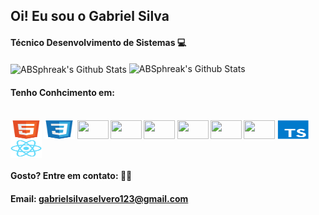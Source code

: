  ## Oi! Eu sou o Gabriel Silva
 
<h4> Técnico Desenvolvimento de Sistemas 💻 </h4>
<img align="center" src="https://github-readme-stats.vercel.app/api?username=gabrielsilvasevero&include_all_commits=true&count_private=true&show_icons=true&line_height=20&title_color=2BFAE4&icon_color=2BFAE4&text_color=2BFAE4&bg_color=0,000000,000" alt="ABSphreak's Github Stats">

<img height="180em" src="https://github-readme-stats.vercel.app/api/top-langs/?username=gabrielsilvasevero&langs_count=10&layout=compact&langs_count=7&title_color=2BFAE4&icon_color=2BFAE4&text_color=2BFAE4&bg_color=0,000000,000" alt="ABSphreak's Github Stats">

<h4> Tenho Conhcimento em: <h4>

<div style="display: inline_block"><br>
  
 <img align="center"  height="30" width="50" src="https://raw.githubusercontent.com/devicons/devicon/master/icons/html5/html5-original.svg" />
 <img align="center"  height="30" width="50" src="https://raw.githubusercontent.com/devicons/devicon/master/icons/css3/css3-original.svg" />
 <img  align="center" height="30" width="50" src="https://cdn.jsdelivr.net/gh/devicons/devicon/icons/angularjs/angularjs-original.svg" />
 <img align="center"  height="30" width="50" src="https://cdn.jsdelivr.net/gh/devicons/devicon/icons/java/java-original.svg" />
 <img align="center"  height="30" width="50"src="https://cdn.jsdelivr.net/gh/devicons/devicon/icons/bootstrap/bootstrap-original.svg" />
 <img align="center"  height="30" width="50" src="https://cdn.jsdelivr.net/gh/devicons/devicon/icons/php/php-original.svg" /> 
 <img  align="center" height="30" width="50" src="https://cdn.jsdelivr.net/gh/devicons/devicon/icons/mysql/mysql-original-wordmark.svg" />
 <img align="center"   height="30" width="50" src="https://cdn.jsdelivr.net/gh/devicons/devicon/icons/javascript/javascript-original.svg" />
 <img align="center" height="30" width="50" src="https://raw.githubusercontent.com/devicons/devicon/master/icons/typescript/typescript-plain.svg" />
 <img align="center" height="30" width="50" src="https://raw.githubusercontent.com/devicons/devicon/master/icons/react/react-original.svg" />
 





 <h4> Gosto? Entre em contato: 👨‍💻 <h4>
  
  Email: gabrielsilvaselvero123@gmail.com

  
  

